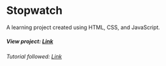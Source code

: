 # Stopwatch

A learning project created using HTML, CSS, and JavaScript.

##### View project: [Link](https://orbitze.github.io/stopwatch/)

###### Tutorial followed: [Link](https://www.youtube.com/watch?v=AqVyPhVixzo)
